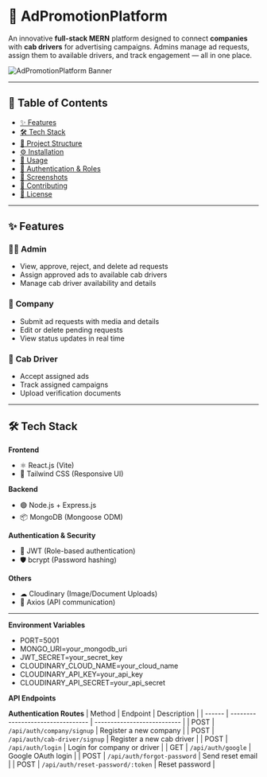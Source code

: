 # 🚖 AdPromotionPlatform  

An innovative **full-stack MERN** platform designed to connect **companies** with **cab drivers** for advertising campaigns. Admins manage ad requests, assign them to available drivers, and track engagement — all in one place.  

![AdPromotionPlatform Banner](https://your-banner-image-link.com)  

---

## 📜 Table of Contents  
- [✨ Features](#-features)  
- [🛠 Tech Stack](#-tech-stack)  
- [📂 Project Structure](#-project-structure)  
- [⚙️ Installation](#️-installation)  
- [🚀 Usage](#-usage)  
- [🔐 Authentication & Roles](#-authentication--roles)  
- [📸 Screenshots](#-screenshots)  
- [🤝 Contributing](#-contributing)  
- [📄 License](#-license)  

---

## ✨ Features  

### 👨‍💼 **Admin**  
- View, approve, reject, and delete ad requests  
- Assign approved ads to available cab drivers  
- Manage cab driver availability and details  

### 🏢 **Company**  
- Submit ad requests with media and details  
- Edit or delete pending requests  
- View status updates in real time  

### 🚖 **Cab Driver**  
- Accept assigned ads  
- Track assigned campaigns  
- Upload verification documents  

---

## 🛠 Tech Stack  

**Frontend**  
- ⚛️ React.js (Vite)  
- 🎨 Tailwind CSS (Responsive UI)  

**Backend**  
- 🟢 Node.js + Express.js  
- 📦 MongoDB (Mongoose ODM)  

**Authentication & Security**  
- 🔑 JWT (Role-based authentication)  
- 🛡 bcrypt (Password hashing)  

**Others**  
- ☁ Cloudinary (Image/Document Uploads)  
- 📡 Axios (API communication)  

---

**Environment Variables**  
- PORT=5001
- MONGO_URI=your_mongodb_uri
- JWT_SECRET=your_secret_key
- CLOUDINARY_CLOUD_NAME=your_cloud_name
- CLOUDINARY_API_KEY=your_api_key
- CLOUDINARY_API_SECRET=your_api_secret

**API Endpoints**

**Authentication Routes**
| Method | Endpoint                          | Description                 |
| ------ | --------------------------------- | --------------------------- |
| POST   | `/api/auth/company/signup`        | Register a new company      |
| POST   | `/api/auth/cab-driver/signup`     | Register a new cab driver   |
| POST   | `/api/auth/login`                 | Login for company or driver |
| GET    | `/api/auth/google`                | Google OAuth login          |
| POST   | `/api/auth/forgot-password`       | Send reset email            |
| POST   | `/api/auth/reset-password/:token` | Reset password              |

